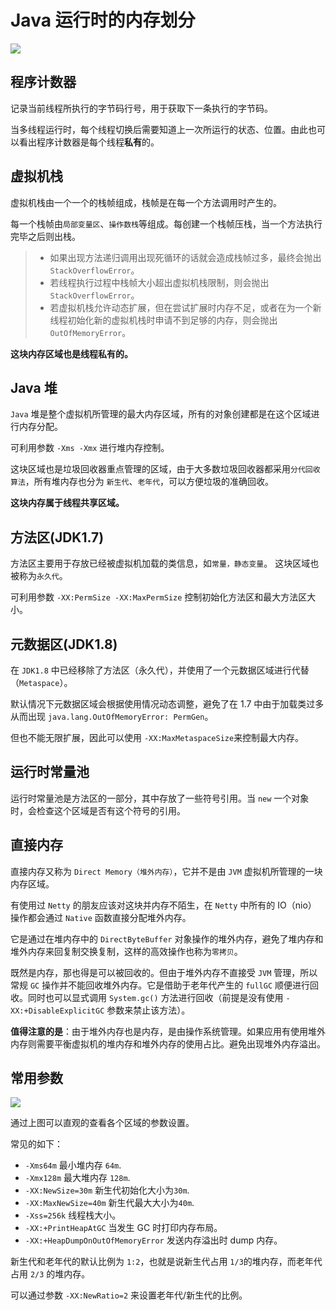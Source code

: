 # Java 运行时的内存划分

![](https://ws1.sinaimg.cn/large/006tNc79ly1fmk5v19cmvj30g20anq3y.jpg)

## 程序计数器

记录当前线程所执行的字节码行号，用于获取下一条执行的字节码。

当多线程运行时，每个线程切换后需要知道上一次所运行的状态、位置。由此也可以看出程序计数器是每个线程**私有**的。


## 虚拟机栈
虚拟机栈由一个一个的栈帧组成，栈帧是在每一个方法调用时产生的。

每一个栈帧由`局部变量区`、`操作数栈`等组成。每创建一个栈帧压栈，当一个方法执行完毕之后则出栈。

> - 如果出现方法递归调用出现死循环的话就会造成栈帧过多，最终会抛出 `StackOverflowError`。
> - 若线程执行过程中栈帧大小超出虚拟机栈限制，则会抛出 `StackOverflowError`。
> - 若虚拟机栈允许动态扩展，但在尝试扩展时内存不足，或者在为一个新线程初始化新的虚拟机栈时申请不到足够的内存，则会抛出
 `OutOfMemoryError`。

**这块内存区域也是线程私有的。**

## Java 堆
`Java` 堆是整个虚拟机所管理的最大内存区域，所有的对象创建都是在这个区域进行内存分配。

可利用参数 `-Xms -Xmx` 进行堆内存控制。

这块区域也是垃圾回收器重点管理的区域，由于大多数垃圾回收器都采用`分代回收算法`，所有堆内存也分为 `新生代`、`老年代`，可以方便垃圾的准确回收。

**这块内存属于线程共享区域。**

## 方法区(JDK1.7)

方法区主要用于存放已经被虚拟机加载的类信息，如`常量，静态变量`。
这块区域也被称为`永久代`。

可利用参数 `-XX:PermSize -XX:MaxPermSize` 控制初始化方法区和最大方法区大小。



## 元数据区(JDK1.8)

在 `JDK1.8` 中已经移除了方法区（永久代），并使用了一个元数据区域进行代替（`Metaspace`）。

默认情况下元数据区域会根据使用情况动态调整，避免了在 1.7 中由于加载类过多从而出现 `java.lang.OutOfMemoryError: PermGen`。

但也不能无限扩展，因此可以使用 `-XX:MaxMetaspaceSize`来控制最大内存。





## 运行时常量池

运行时常量池是方法区的一部分，其中存放了一些符号引用。当 `new` 一个对象时，会检查这个区域是否有这个符号的引用。



## 直接内存



直接内存又称为 `Direct Memory（堆外内存）`，它并不是由 `JVM` 虚拟机所管理的一块内存区域。

有使用过 `Netty` 的朋友应该对这块并内存不陌生，在 `Netty` 中所有的 IO（nio） 操作都会通过 `Native` 函数直接分配堆外内存。

它是通过在堆内存中的 `DirectByteBuffer` 对象操作的堆外内存，避免了堆内存和堆外内存来回复制交换复制，这样的高效操作也称为`零拷贝`。

既然是内存，那也得是可以被回收的。但由于堆外内存不直接受 `JVM` 管理，所以常规 `GC` 操作并不能回收堆外内存。它是借助于老年代产生的 `fullGC` 顺便进行回收。同时也可以显式调用 `System.gc()` 方法进行回收（前提是没有使用 `-XX:+DisableExplicitGC` 参数来禁止该方法）。

**值得注意的是**：由于堆外内存也是内存，是由操作系统管理。如果应用有使用堆外内存则需要平衡虚拟机的堆内存和堆外内存的使用占比。避免出现堆外内存溢出。


## 常用参数

![](https://ws1.sinaimg.cn/large/006tNbRwly1fxjcmnkuqyj30p009vjsn.jpg)

通过上图可以直观的查看各个区域的参数设置。

常见的如下：

- `-Xms64m` 最小堆内存 `64m`.
- `-Xmx128m` 最大堆内存 `128m`.
- `-XX:NewSize=30m` 新生代初始化大小为`30m`.
- `-XX:MaxNewSize=40m` 新生代最大大小为`40m`.
- `-Xss=256k` 线程栈大小。
- `-XX:+PrintHeapAtGC` 当发生 GC 时打印内存布局。 
- `-XX:+HeapDumpOnOutOfMemoryError` 发送内存溢出时 dump 内存。


新生代和老年代的默认比例为 `1:2`，也就是说新生代占用 `1/3`的堆内存，而老年代占用 `2/3` 的堆内存。

可以通过参数 `-XX:NewRatio=2` 来设置老年代/新生代的比例。
